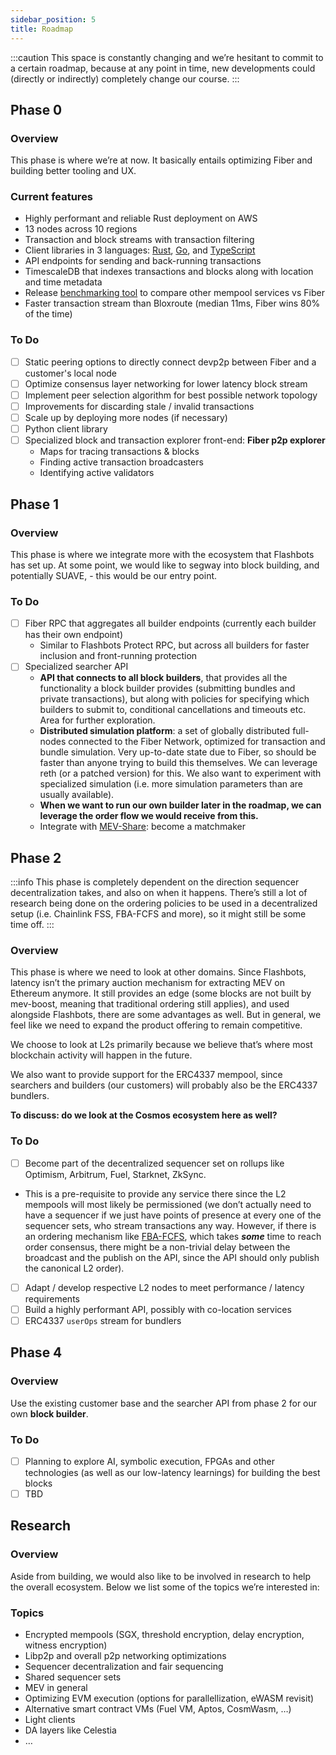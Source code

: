 ```yaml
---
sidebar_position: 5
title: Roadmap
---
```


:::caution
This space is constantly changing and we’re hesitant to commit to a certain roadmap, because at any point in time, 
new developments could (directly or indirectly) completely change our course.
:::

## Phase 0
### Overview
This phase is where we’re at now. It basically entails optimizing Fiber and building better tooling and UX.

### Current features

- Highly performant and reliable Rust deployment on AWS
- 13 nodes across 10 regions
- Transaction and block streams with transaction filtering
- Client libraries in 3 languages: [Rust](https://github.com/chainbound/fiber-rs), [Go](https://github.com/chainbound/fiber-go), and [TypeScript](https://github.com/chainbound/fiber-ts)
- API endpoints for sending and back-running transactions
- TimescaleDB that indexes transactions and blocks along with location and time metadata
- Release [benchmarking tool](https://github.com/chainbound/fiber-benchmarks) to compare other mempool services vs Fiber
- Faster transaction stream than Bloxroute (median 11ms, Fiber wins 80% of the time)

### To Do

- [ ]  Static peering options to directly connect devp2p between Fiber and a customer's local node
- [ ]  Optimize consensus layer networking for lower latency block stream
- [ ]  Implement peer selection algorithm for best possible network topology
- [ ]  Improvements for discarding stale / invalid transactions
- [ ]  Scale up by deploying more nodes (if necessary)
- [ ]  Python client library
- [ ]  Specialized block and transaction explorer front-end: **Fiber p2p explorer**
    - Maps for tracing transactions & blocks
    - Finding active transaction broadcasters
    - Identifying active validators

## Phase 1

### Overview
This phase is where we integrate more with the ecosystem that Flashbots has set up. 
At some point, we would like to segway into block building, and potentially SUAVE, - this would be our entry point.

### To Do

- [ ]  Fiber RPC that aggregates all builder endpoints (currently each builder has their own endpoint)
    - Similar to Flashbots Protect RPC, but across all builders for faster inclusion and front-running protection
- [ ]  Specialized searcher API
    - **API that connects to all block builders**, that provides all the functionality a block builder provides (submitting bundles and private transactions), but along with policies for specifying which builders to submit to, conditional cancellations and timeouts etc. Area for further exploration.
    - **Distributed simulation platform**: a set of globally distributed full-nodes connected to the Fiber Network, optimized for transaction and bundle simulation. Very up-to-date state due to Fiber, so should be faster than anyone trying to build this themselves. We can leverage reth (or a patched version) for this. We also want to experiment with specialized simulation (i.e. more simulation parameters than are usually available).
    - **When we want to run our own builder later in the roadmap, we can leverage the order flow we would receive from this.**
    - Integrate with [MEV-Share](https://collective.flashbots.net/t/mev-share-programmably-private-orderflow-to-share-mev-with-users/1264): become a matchmaker

## Phase 2
:::info
This phase is completely dependent on the direction sequencer decentralization takes, and also on when it happens. 
There’s still a lot of research being done on the ordering policies to be used in a decentralized setup (i.e. Chainlink FSS, FBA-FCFS and more), 
so it might still be some time off.
:::

### Overview

This phase is where we need to look at other domains. Since Flashbots, latency isn’t the primary auction mechanism for extracting MEV on Ethereum anymore. 
It still provides an edge (some blocks are not built by mev-boost, meaning that traditional ordering still applies), 
and used alongside Flashbots, there are some advantages as well. But in general, we feel like we need to expand the product offering to remain competitive.

We choose to look at L2s primarily because we believe that’s where most blockchain activity will happen in the future. 

We also want to provide support for the ERC4337 mempool, since searchers and builders (our customers) will probably also be the ERC4337 bundlers.

**To discuss: do we look at the Cosmos ecosystem here as well?**

### To Do

- [ ]  Become part of the decentralized sequencer set on rollups like Optimism, Arbitrum, Fuel, Starknet, ZkSync. 
  - This is a pre-requisite to provide any service there since the L2 mempools will most likely be permissioned (we don’t actually need to have a sequencer if we just have points of presence at every one of the sequencer sets, who stream transactions any way. However, if there is an ordering mechanism like [FBA-FCFS](https://research.arbitrum.io/t/transaction-ordering-policy/127/2), which takes *****some***** time to reach order consensus, there might be a non-trivial delay between the broadcast and the publish on the API, since the API should only publish the canonical L2 order).
- [ ]  Adapt / develop respective L2 nodes to meet performance / latency requirements
- [ ]  Build a highly performant API, possibly with co-location services
- [ ]  ERC4337 `userOps` stream for bundlers

## Phase 4

### Overview

Use the existing customer base and the searcher API from phase 2 for our own **block builder**. 

### To Do

- [ ]  Planning to explore AI, symbolic execution, FPGAs and other technologies (as well as our low-latency learnings) for building the best blocks
- [ ]  TBD

## Research

### Overview

Aside from building, we would also like to be involved in research to help the overall ecosystem. Below we list some of the topics we’re interested in:

### Topics

- Encrypted mempools (SGX, threshold encryption, delay encryption, witness encryption)
- Libp2p and overall p2p networking optimizations
- Sequencer decentralization and fair sequencing
- Shared sequencer sets
- MEV in general
- Optimizing EVM execution (options for parallellization, eWASM revisit)
- Alternative smart contract VMs (Fuel VM, Aptos, CosmWasm, …)
- Light clients
- DA layers like Celestia
- …